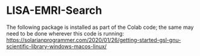 # LISA-EMRI-Search

The following package is installed as part of the Colab code; the same may need to be done wherever this code is running: https://solarianprogrammer.com/2020/01/26/getting-started-gsl-gnu-scientific-library-windows-macos-linux/
